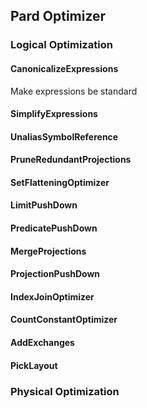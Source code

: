 ## Pard Optimizer
### Logical Optimization
#### CanonicalizeExpressions
Make expressions be standard
#### SimplifyExpressions
#### UnaliasSymbolReference
#### PruneRedundantProjections
#### SetFlatteningOptimizer
#### LimitPushDown
#### PredicatePushDown
#### MergeProjections
#### ProjectionPushDown
#### IndexJoinOptimizer
#### CountConstantOptimizer
#### AddExchanges
#### PickLayout

### Physical Optimization